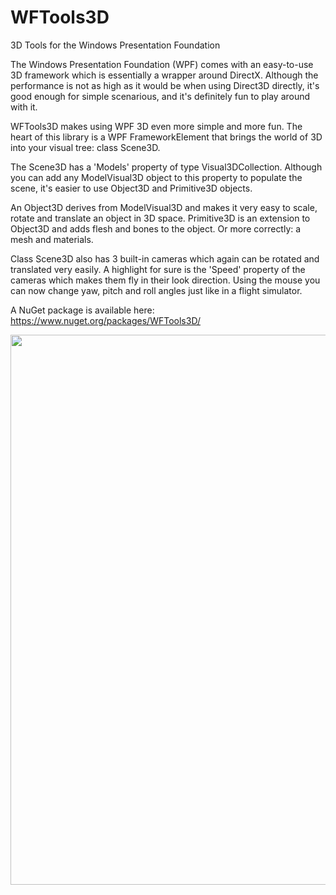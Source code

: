 # WFTools3D
3D Tools for the Windows Presentation Foundation

The Windows Presentation Foundation (WPF) comes with an easy-to-use 3D framework 
which is essentially a wrapper around DirectX. Although the performance is not as 
high as it would be when using Direct3D directly, it's good enough for simple 
scenarious, and it's definitely fun to play around with it.

WFTools3D makes using WPF 3D even more simple and more fun. 
The heart of this library is a WPF FrameworkElement that brings the world of 3D 
into your visual tree: class Scene3D.

The Scene3D has a 'Models' property of type Visual3DCollection. Although you can add
any ModelVisual3D object to this property to populate the scene, it's easier to use
Object3D and Primitive3D objects. 

An Object3D derives from ModelVisual3D and makes it very easy to scale, rotate and 
translate an object in 3D space. Primitive3D is an extension to Object3D and adds 
flesh and bones to the object. Or more correctly: a mesh and materials.

Class Scene3D also has 3 built-in cameras which again can be rotated and translated 
very easily. A highlight for sure is the 'Speed' property of the cameras which makes 
them fly in their look direction. Using the mouse you can now change yaw, pitch and 
roll angles just like in a flight simulator.

A NuGet package is available here: https://www.nuget.org/packages/WFTools3D/

<img src="https://i.postimg.cc/gksJQtf3/WFTools3-DDemo.jpg" style="width:880px;">
